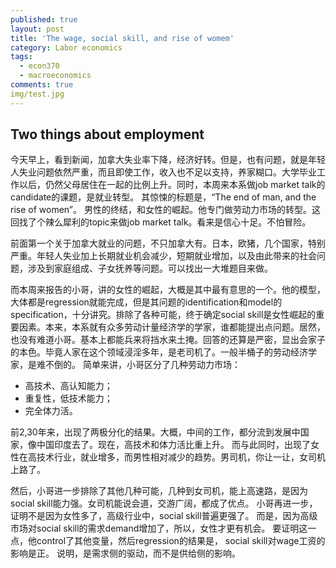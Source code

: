 ```yaml
---
published: true
layout: post
title: 'The wage, social skill, and rise of womem'
category: Labor economics
tags:
  - econ370
  - macroeconomics
comments: true
img/test.jpg
---
```

## Two things about employment

今天早上，看到新闻，加拿大失业率下降，经济好转。但是，也有问题，就是年轻人失业问题依然严重，而且即使工作，收入也不足以支持，养家糊口。大学毕业工作以后，仍然父母居住在一起的比例上升。同时，本周来本系做job market talk的candidate的课题，是就业转型。 其惊悚的标题是，“The end of man, and the rise of women”。 男性的终结，和女性的崛起。他专门做劳动力市场的转型。这回找了个辣么犀利的topic来做job market talk。看来是信心十足。不怕冒险。

<!-- more -->
前面第一个关于加拿大就业的问题，不只加拿大有。日本，欧猪，几个国家，特别严重。年轻人失业加上长期就业机会减少，短期就业增加，以及由此带来的社会问题，涉及到家庭组成、子女抚养等问题。可以找出一大堆题目来做。

而本周来报告的小哥，讲的女性的崛起，大概是其中最有意思的一个。他的模型，大体都是regression就能完成，但是其问题的identification和model的specification，十分讲究。排除了各种可能，终于确定social skill是女性崛起的重要因素。本来，本系就有众多劳动计量经济学的学家，谁都能提出点问题。居然，也没有难道小哥。基本上都能兵来将挡水来土掩。回答的还算是严密，显出会家子的本色。毕竟人家在这个领域浸淫多年，是老司机了。一般半桶子的劳动经济学家，是难不倒的。
简单来讲，小哥区分了几种劳动力市场：
 - 高技术、高认知能力；
 - 重复性，低技术能力；
 - 完全体力活。
 
前2,30年来，出现了两极分化的结果。大概，中间的工作，都分流到发展中国家，像中国印度去了。现在，高技术和体力活比重上升。
而与此同时，出现了女性在高技术行业，就业增多，而男性相对减少的趋势。男司机，你让一让，女司机上路了。

然后，小哥进一步排除了其他几种可能，几种到女司机，能上高速路，是因为social skill能力强。女司机能说会道，交游广阔，都成了优点。
小哥再进一步，证明不是因为女性多了，高级行业中，social skill普遍更强了。
而是，因为高级市场对social skill的需求demand增加了，所以，女性才更有机会。
要证明这一点，他control了其他变量，然后regression的结果是， social skill对wage工资的影响是正。 说明，是需求侧的驱动，而不是供给侧的影响。

